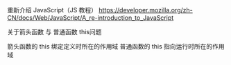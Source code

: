 重新介绍 JavaScript（JS 教程）  https://developer.mozilla.org/zh-CN/docs/Web/JavaScript/A_re-introduction_to_JavaScript


关于箭头函数 与 普通函数 this问题

箭头函数的 this 绑定定义时所在的作用域
普通函数的 this 指向运行时所在的作用域
